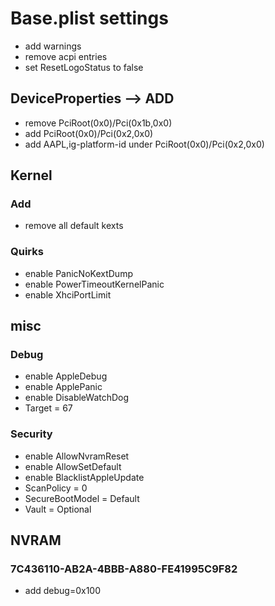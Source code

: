 # Base.plist settings
- add warnings
- remove acpi entries
- set ResetLogoStatus to false
## DeviceProperties --> ADD
- remove PciRoot(0x0)/Pci(0x1b,0x0)
- add PciRoot(0x0)/Pci(0x2,0x0)
- add AAPL,ig-platform-id under PciRoot(0x0)/Pci(0x2,0x0)
## Kernel
### Add
- remove all default kexts
### Quirks
- enable PanicNoKextDump
- enable PowerTimeoutKernelPanic
- enable XhciPortLimit
## misc
### Debug
- enable AppleDebug
- enable ApplePanic
- enable DisableWatchDog
- Target = 67
### Security
- enable AllowNvramReset
- enable AllowSetDefault
- enable BlacklistAppleUpdate
- ScanPolicy = 0
- SecureBootModel = Default
- Vault = Optional
## NVRAM
### 7C436110-AB2A-4BBB-A880-FE41995C9F82
- add debug=0x100
